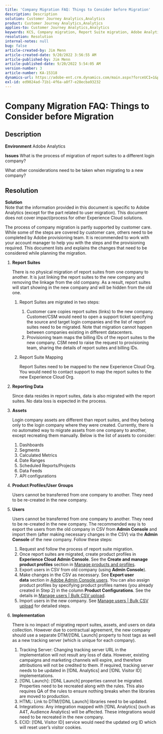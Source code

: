 ```yaml
---
title: 'Company Migration FAQ: Things to Consider before Migration'
description: Description
solution: Customer Journey Analytics,Analytics
product: Customer Journey Analytics,Analytics
applies-to: Customer Journey Analytics,Analytics
keywords: KCS, Company migration, Report Suite migration, Adobe Analytics, Admin Console, FAQ, new company, provisioning, CSM, account manager
resolution: Resolution
internal-notes: null
bug: false
article-created-by: Jim Menn
article-created-date: 9/20/2022 3:56:55 AM
article-published-by: Jim Menn
article-published-date: 9/20/2022 5:54:05 AM
version-number: 3
article-number: KA-15318
dynamics-url: https://adobe-ent.crm.dynamics.com/main.aspx?forceUCI=1&pagetype=entityrecord&etn=knowledgearticle&id=9a7b9741-9838-ed11-9db1-0022480866ad
exl-id: ed9024ad-71b1-4f6a-a8f7-e28ecba93232
---
```

# Company Migration FAQ: Things to Consider before Migration

## Description


<b>Environment</b>
 Adobe Analytics

<b>Issues</b>
 What is the process of migration of report suites to a different login company?

What other considerations need to be taken when migrating to a new company?


## Resolution


<b>Solution</b>
<br>Note that the information provided in this document is specific to Adobe Analytics (except for the part related to user migration). This document does not cover impact/process for other Experience Cloud solutions.<br>




The process of company migration is partly supported by customer care. While some of the steps are covered by customer care, others need to be completed by Adobe provisioning team. It is recommended to work with your account manager to help you with the steps and the provisioning required. This document lists and explains the changes that need to be considered while planning the migration.

1. <b>Report Suites</b>

   There is no physical migration of report suites from one company to another. It is just linking the report suites to the new company and removing the linkage from the old company. As a result, report suites will start showing in the new company and will be hidden from the old one.

   1. Report Suites are migrated in two steps:
      1. Customer care copies report suites (links) to the new company. Customer/CSM would need to open a support ticket specifying the source and target login companies and the list of report suites need to be migrated. Note that migration cannot happen between companies existing in different datacenters.
      2. Provisioning team maps the billing IDs of the report suites to the new company. CSM need to raise the request to provisioning team, sharing the details of report suites and billing IDs.
   2. Report Suite Mapping

        Report Suites need to be mapped to the new Experience Cloud Org. You would need to contact support to map the report suites to the new Experience Cloud Org.
2. <b>Reporting Data</b>

    Since data resides in report suites, data is also migrated with the report suites. No data loss is expected in the process.
3. <b>Assets</b>

    Login company assets are different than report suites, and they belong only to the login company where they were created. Currently, there is no automated way to migrate assets from one company to another, except recreating them manually. Below is the list of assets to consider:

    1. Dashboards
    2. Segments
    3. Calculated Metrics
    4. Date Ranges
    5. Scheduled Reports/Projects
    6. Data Feeds
    7. API configurations
4. <b>Product Profiles/User Groups</b>

    Users cannot be transferred from one company to another. They need to be re-created in the new company.
5. <b>Users</b>

    Users cannot be transferred from one company to another. They need to be re-created in the new company. The recommended way is to export the users from the old company in CSV from <b>Admin Console</b> and import them (after making necessary changes in the CSV) via the <b>Admin Console</b> of the new company. Follow these steps:

    1. Request and follow the process of report suite migration.
    2. Once report suites are migrated, create product profiles in <b>Experience Cloud Admin Console</b>. See the <b>Create and manage product profiles</b> section in [Manage products and profiles](https://helpx.adobe.com/in/enterprise/using/manage-products-and-profiles.html).
    3. Export users in CSV from old company (using <b>Admin Console</b>).
    4. Make changes in the CSV as necessary. See <b>Export user data</b> section in [Adobe Admin Console users](https://helpx.adobe.com/in/enterprise/using/users.html). You can also assign product profiles by specifying product profiles names (you already created in Step 2) in the column <b>Product Configurations</b>. See the details in [Manage users | Bulk CSV upload](https://helpx.adobe.com/in/enterprise/using/bulk-upload-users.html).
    5. Import users in the new company. See [Manage users | Bulk CSV upload](https://helpx.adobe.com/in/enterprise/using/bulk-upload-users.html) for detailed steps.
6. <b>Implementation</b>

   There is no impact of migrating report suites, assets, and users on data collection. However due to contractual agreement, the new company should use a separate DTM/[!DNL Launch] property to host tags as well as a new tracking server (which is unique for each company).

   1. Tracking Server: Changing tracking server URL in the implementation will not result any loss of data. However, existing campaigns and marketing channels will expire, and therefore attributions will not be credited to them. If required, tracking server needs to be updated in [!DNL Analytics] and [!DNL Visitor ID] implementations.
   2. [!DNL Launch]: [!DNL Launch] properties cannot be migrated. Properties need to be recreated along with the rules. This also requires QA of the rules to ensure nothing breaks when the libraries are moved to production.
   3. HTML: Link to DTM/[!DNL Launch] libraries need to be updated.
   4. Integrations: Any integration mapped with [!DNL Analytics] (such as A4T, Audience Analytics) will be affected. These integrations would need to be recreated in the new company.
   5. ECID: [!DNL Visitor ID] service would need the updated org ID which will reset user’s visitor cookies.
